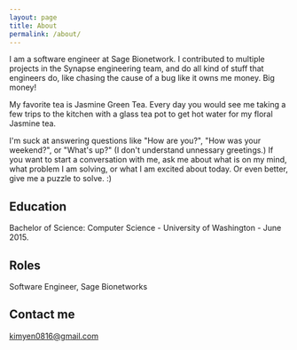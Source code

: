 ```yaml
---
layout: page
title: About
permalink: /about/
---
```


I am a software engineer at Sage Bionetwork. I contributed to multiple projects in the Synapse engineering team, and do all kind of stuff that engineers do, like chasing the cause of a bug like it owns me money. Big money! 

My favorite tea is Jasmine Green Tea. Every day you would see me taking a few trips to the kitchen with a glass tea pot to get hot water for my floral Jasmine tea. 

I'm suck at answering questions like "How are you?", "How was your weekend?", or "What's up?" (I don't understand unnessary greetings.) If you want to start a conversation with me, ask me about what is on my mind, what problem I am solving, or what I am excited about today. Or even better, give me a puzzle to solve. :)

## Education

Bachelor of Science: Computer Science - University of Washington - June 2015.

## Roles

Software Engineer, Sage Bionetworks

## Contact me

[kimyen0816@gmail.com](mailto:kimyen0816@gmail.com)
